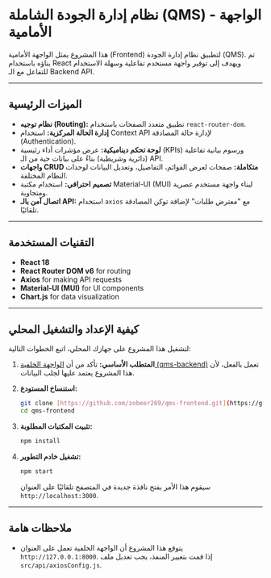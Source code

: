 # نظام إدارة الجودة الشاملة (QMS) - الواجهة الأمامية

هذا المشروع يمثل الواجهة الأمامية (Frontend) لتطبيق نظام إدارة الجودة (QMS). تم بناؤه باستخدام React ويهدف إلى توفير واجهة مستخدم تفاعلية وسهلة الاستخدام للتفاعل مع الـ Backend API.

---

## الميزات الرئيسية

- **نظام توجيه (Routing):** تطبيق متعدد الصفحات باستخدام `react-router-dom`.
- **إدارة الحالة المركزية:** استخدام Context API لإدارة حالة المصادقة (Authentication).
- **لوحة تحكم ديناميكية:** عرض مؤشرات أداء رئيسية (KPIs) ورسوم بيانية تفاعلية (دائرية وشريطية) بناءً على بيانات حية من الـ API.
- **واجهات CRUD متكاملة:** صفحات لعرض القوائم، التفاصيل، وتعديل البيانات لوحدات النظام المختلفة.
- **تصميم احترافي:** استخدام مكتبة Material-UI (MUI) لبناء واجهة مستخدم عصرية ومتجاوبة.
- **اتصال آمن بالـ API:** استخدام `axios` مع "معترض طلبات" لإضافة توكن المصادقة تلقائيًا.

---

## التقنيات المستخدمة

* **React 18**
* **React Router DOM v6** for routing
* **Axios** for making API requests
* **Material-UI (MUI)** for UI components
* **Chart.js** for data visualization

---

## كيفية الإعداد والتشغيل المحلي

لتشغيل هذا المشروع على جهازك المحلي، اتبع الخطوات التالية:

1.  **المتطلب الأساسي:** تأكد من أن [الواجهة الخلفية (qms-backend)](https://github.com/zobeer269/qms-backend) تعمل بالفعل، لأن هذا المشروع يعتمد عليها لجلب البيانات.

2.  **استنساخ المستودع:**
    ```bash
    git clone [https://github.com/zobeer269/qms-frontend.git](https://github.com/zobeer269/qms-frontend.git)
    cd qms-frontend
    ```

3.  **تثبيت المكتبات المطلوبة:**
    ```bash
    npm install
    ```

4.  **تشغيل خادم التطوير:**
    ```bash
    npm start
    ```
    سيقوم هذا الأمر بفتح نافذة جديدة في المتصفح تلقائيًا على العنوان `http://localhost:3000`.

---
## ملاحظات هامة
- يتوقع هذا المشروع أن الواجهة الخلفية تعمل على العنوان `http://127.0.0.1:8000`. إذا قمت بتغيير المنفذ، يجب تعديل ملف `src/api/axiosConfig.js`.
